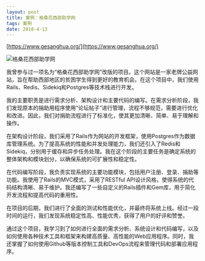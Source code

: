 ```yaml
---
layout: post
title: 案例：格桑花西部助学网
tags: 案例
date: 2018-4-13
---
```

[https://www.gesanghua.org/](https://www.gesanghua.org/)

![格桑花西部助学网](/assets/images/case/gesanghua.org.png)

我曾参与过一项名为“格桑花西部助学网”改版的项目。这个网站是一家老牌公益网站，旨在帮助西部地区的贫困学生得到更好的教育机会。在这个项目中，我们使用Rails、Redis、Sidekiq和Postgres等技术栈进行开发。

我的主要职责是进行需求分析、架构设计和主要代码的编写。在需求分析阶段，我们发现原本的捐助用程序使用“论坛帖子”进行管理，流程不够规范，需要进行优化和改进。因此，我们对捐助流程进行了标准化，使其更加清晰、简单、易于理解和操作。

在架构设计阶段，我们采用了Rails作为网站的开发框架，使用Postgres作为数据库管理系统。为了提高系统的性能和并发处理能力，我们还引入了Redis和Sidekiq，分别用于缓存和异步任务处理。我在这个阶段的主要任务是确定系统的整体架构和模块划分，以确保系统的可扩展性和稳定性。

在代码编写阶段，我负责实现系统的主要功能模块，包括用户注册、登录、捐助等功能。我使用了Rails的MVC模式，采用了RESTful API设计风格，使得系统的代码结构清晰、易于维护。我还编写了一些自定义的Rails插件和Gem库，用于简化开发流程和提高代码的重用性。

在项目的后期，我们进行了全面的测试和性能优化，并最终将系统上线。经过一段时间的运行，我们发现系统稳定性高、性能优秀，获得了用户的好评和赞誉。

通过这个项目，我学习到了如何进行全面的需求分析、系统设计和代码编写，以及如何使用各种技术工具和框架来构建高质量、高性能的Web应用程序。同时，我还掌握了如何使用Github等版本控制工具和DevOps流程来管理代码和部署应用程序。

